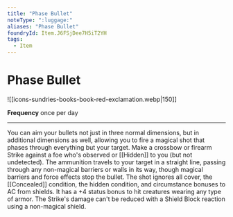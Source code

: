 ```yaml
---
title: "Phase Bullet"
noteType: ":luggage:"
aliases: "Phase Bullet"
foundryId: Item.J6FSjDee7H5iT2YH
tags:
  - Item
---
```


# Phase Bullet
![[icons-sundries-books-book-red-exclamation.webp|150]]

**Frequency** once per day

* * *

You can aim your bullets not just in three normal dimensions, but in additional dimensions as well, allowing you to fire a magical shot that phases through everything but your target. Make a crossbow or firearm Strike against a foe who's observed or [[Hidden]] to you (but not undetected). The ammunition travels to your target in a straight line, passing through any non-magical barriers or walls in its way, though magical barriers and force effects stop the bullet. The shot ignores all cover, the [[Concealed]] condition, the hidden condition, and circumstance bonuses to AC from shields. It has a +4 status bonus to hit creatures wearing any type of armor. The Strike's damage can't be reduced with a Shield Block reaction using a non-magical shield.
